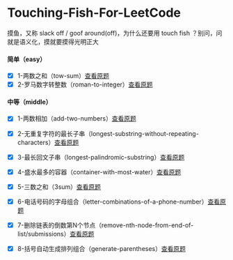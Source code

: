 # Touching-Fish-For-LeetCode

摸鱼，又称 slack off / goof around(off)，为什么还要用 touch fish ？别问，问就是语义化，摸就要摸得光明正大



#### 简单（easy）

- [x] 1-两数之和（tow-sum）[查看原题](https://leetcode-cn.com/problems/two-sum/)
- [x] 2-罗马数字转整数（roman-to-integer）[查看原题](https://leetcode-cn.com/problems/roman-to-integer/)

#### 中等（middle）
- [x] 1-两数相加（add-two-numbers）[查看原题](https://leetcode-cn.com/problems/add-two-numbers/)
- [x] 2-无重复字符的最长子串（longest-substring-without-repeating-characters）[查看原题](https://leetcode-cn.com/problems/longest-substring-without-repeating-characters/)
- [x] 3-最长回文子串（longest-palindromic-substring）[查看原题](https://leetcode-cn.com/problems/longest-palindromic-substring/submissions/)
- [x] 4-盛水最多的容器（container-with-most-water）[查看原题](https://leetcode-cn.com/problems/container-with-most-water/)
- [x] 5-三数之和（3sum）[查看原题](https://leetcode-cn.com/problems/3sum/)
- [x] 6-电话号码的字母组合（letter-combinations-of-a-phone-number）[查看原题](https://leetcode-cn.com/problems/letter-combinations-of-a-phone-number/)
- [x] 7-删除链表的倒数第N个节点（remove-nth-node-from-end-of-list/submissions）[查看原题](https://leetcode-cn.com/problems/remove-nth-node-from-end-of-list/submissions/)
- [x] 8-括号自动生成排列组合（generate-parentheses）[查看原题](https://leetcode-cn.com/problems/generate-parentheses/)

